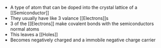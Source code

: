 - A type of atom that can be doped into the crystal lattice of a [[Semiconductor]]
- They usually have like 3 valance [[Electrons]]s
- 3 of the [[Electrons]] make covalent bonds with the semiconductors normal atoms
- This leaves a [[Holes]]
- Becomes negatively charged and a immobile negative charge carrier